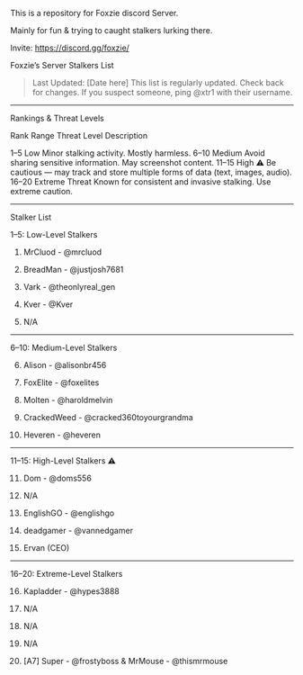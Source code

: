 This is a repository for Foxzie discord Server. 

Mainly for fun & trying to caught stalkers lurking there.


Invite: https://discord.gg/foxzie/


Foxzie’s Server Stalkers List

> Last Updated: [Date here]
This list is regularly updated. Check back for changes.
If you suspect someone, ping @xtr1 with their username.




---

Rankings & Threat Levels

Rank Range	Threat Level	Description

1–5	Low	Minor stalking activity. Mostly harmless.
6–10	Medium	Avoid sharing sensitive information. May screenshot content.
11–15	High ⚠️	Be cautious — may track and store multiple forms of data (text, images, audio).
16–20	Extreme Threat	Known for consistent and invasive stalking. Use extreme caution.



---

Stalker List

1–5: Low-Level Stalkers

1. MrCluod - @mrcluod


2. BreadMan - @justjosh7681


3. Vark - @theonlyreal_gen


4. Kver - @Kver


5. N/A




---

6–10: Medium-Level Stalkers

6. Alison - @alisonbr456


7. FoxElite - @foxelites


8. Molten - @haroldmelvin


9. CrackedWeed - @cracked360toyourgrandma


10. Heveren - @heveren




---

11–15: High-Level Stalkers ⚠️

11. Dom - @doms556


12. N/A


13. EnglishGO - @englishgo


14. deadgamer - @vannedgamer


15. Ervan (CEO)




---

16–20: Extreme-Level Stalkers

16. Kapladder - @hypes3888


17. N/A


18. N/A


19. N/A


20. [A7] Super - @frostyboss & MrMouse - @thismrmouse



